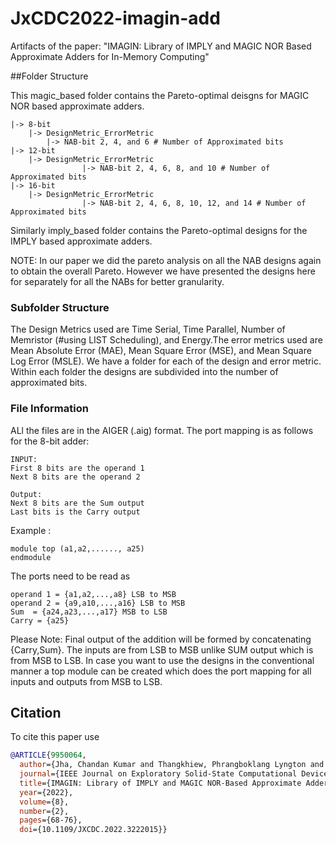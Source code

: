 # JxCDC2022-imagin-add

Artifacts of the paper: "IMAGIN: Library of IMPLY and MAGIC NOR Based Approximate Adders for In-Memory Computing"


##Folder Structure

This magic_based folder contains the Pareto-optimal deisgns for MAGIC NOR based approximate adders.

```
|-> 8-bit 
	|-> DesignMetric_ErrorMetric
		|-> NAB-bit 2, 4, and 6 # Number of Approximated bits 
|-> 12-bit 
	|-> DesignMetric_ErrorMetric
                |-> NAB-bit 2, 4, 6, 8, and 10 # Number of Approximated bits
|-> 16-bit 
	|-> DesignMetric_ErrorMetric
                |-> NAB-bit 2, 4, 6, 8, 10, 12, and 14 # Number of Approximated bits
```

Similarly imply_based folder contains the Pareto-optimal designs for the IMPLY based approximate adders.

NOTE: In our paper we did the pareto analysis on all the NAB designs again to obtain the overall Pareto. However we have presented the designs here for separately for all the NABs for better granularity. 

### Subfolder Structure

The Design Metrics used are Time Serial, Time Parallel, Number of Memristor (#using LIST Scheduling), and Energy.The error metrics used are Mean Absolute Error (MAE), Mean Square Error (MSE), and Mean Square Log Error (MSLE). We have a folder for each of the design and error metric. Within each folder the designs are subdivided into the number of approximated bits.

### File Information

ALl the files are in the AIGER (.aig) format. The port mapping is as follows for the 8-bit adder:

	
	INPUT:
	First 8 bits are the operand 1
 	Next 8 bits are the operand 2
	
	Output:
	Next 8 bits are the Sum output 
	Last bits is the Carry output

Example :

	module top (a1,a2,......, a25)
	endmodule 

The ports need to be read as 
	
	operand 1 = {a1,a2,...,a8} LSB to MSB
	operand 2 = {a9,a10,...,a16} LSB to MSB
	Sum  = {a24,a23,...,a17} MSB to LSB
	Carry = {a25}

Please Note:
	Final output of the addition will be formed by concatenating {Carry,Sum}. 
	The inputs are from LSB to MSB unlike SUM output which is from MSB to LSB.
In case you want to use the designs in the conventional manner a top module can be created which does the port mapping for all inputs and outputs from MSB to LSB.
## Citation

To cite this paper use
```bibtex
@ARTICLE{9950064,
  author={Jha, Chandan Kumar and Thangkhiew, Phrangboklang Lyngton and Datta, Kamalika and Drechsler, Rolf},
  journal={IEEE Journal on Exploratory Solid-State Computational Devices and Circuits}, 
  title={IMAGIN: Library of IMPLY and MAGIC NOR-Based Approximate Adders for In-Memory Computing}, 
  year={2022},
  volume={8},
  number={2},
  pages={68-76},
  doi={10.1109/JXCDC.2022.3222015}}
``` 
